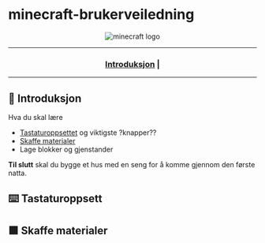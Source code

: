 # minecraft-brukerveiledning

 <div align="center">
   <img src="https://github.com/mpu69/minecraft-brukerveiledning/assets/118540201/d7f01d0d-515a-4d77-acf0-a71f392137e0" alt="minecraft logo" width="auto" height="auto">
 </div>

 ---

<h3 align="center">
  
  [Introduksjon](#-introduksjon) |
  
</h3>

---

 ## 🏁 Introduksjon

Hva du skal lære
* [Tastaturoppsettet](#-tastaturoppsett) og viktigste ?knapper??
* [Skaffe materialer](#-skaffe-materialer)
* Lage blokker og gjenstander

**Til slutt** skal du bygge et hus med en seng for å komme gjennom den første natta.


## ⌨️ Tastaturoppsett


## 🟩 Skaffe materialer

